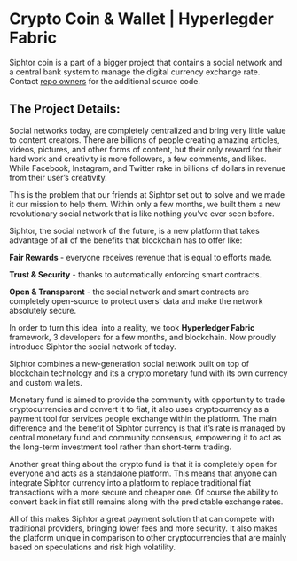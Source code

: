 # Crypto Coin & Wallet | Hyperlegder Fabric

Siphtor coin is a part of a bigger project that contains a social network and a central bank system to manage the digital currency exchange rate. Contact [repo owners](http://velmie.com/) for the additional source code.

## The Project Details:

Social networks today, are completely centralized and bring very little value to content creators. There are billions of people creating amazing articles, videos, pictures, and other forms of content, but their only reward for their hard work and creativity is more followers, a few comments, and likes. While Facebook, Instagram, and Twitter rake in billions of dollars in revenue from their user’s creativity. 

This is the problem that our friends at Siphtor set out to solve and we made it our mission to help them. Within only a few months, we built them a new revolutionary social network that is like nothing you’ve ever seen before.

Siphtor, the social network of the future, is a new platform that takes advantage of all of the benefits that blockchain has to offer like:

**Fair Rewards** - everyone receives revenue that is equal to efforts made. 

**Trust & Security** - thanks to automatically enforcing smart contracts.

**Open & Transparent** - the social network and smart contracts are completely open-source to protect users’ data and make the network absolutely secure.

In order to turn this idea  into a reality, we took **Hyperledger Fabric** framework, 3 developers for a few months, and blockchain. Now proudly introduce Siphtor the social network of today.

Siphtor combines a new-generation social network built on top of blockchain technology and its a crypto monetary fund with its own currency and custom wallets. 

Monetary fund is aimed to provide the community with opportunity to trade cryptocurrencies and convert it to fiat, it also uses cryptocurrency as a payment tool for services people exchange within the platform. The main difference and the benefit of Siphtor currency is that it’s rate is managed by central monetary fund and community consensus, empowering it to act as the long-term investment tool rather than short-term trading. 

Another great thing about the crypto fund is that it is completely open for everyone and acts as a standalone platform. This means that anyone can integrate Siphtor currency into a platform to replace traditional fiat transactions with a more secure and cheaper one. Of course the ability to convert back in fiat still remains along with the predictable exchange rates. 

All of this makes Siphtor a great payment solution that can compete with traditional providers, bringing lower fees and more security. It also makes the platform unique in comparison to other cryptocurrencies that are mainly based on speculations and risk high volatility. 





